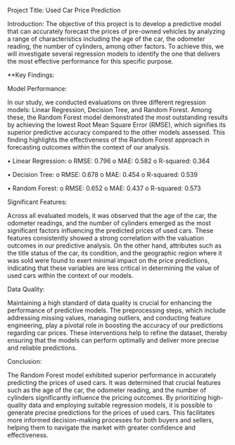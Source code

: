 Project Title: Used Car Price Prediction

Introduction: 
The objective of this project is to develop a predictive model that can accurately forecast the prices of pre-owned vehicles by analyzing a range of characteristics including the age of the car, the odometer reading, the number of cylinders, among other factors. To achieve this, we will investigate several regression models to identify the one that delivers the most effective performance for this specific purpose.

**Key Findings:

Model Performance:

In our study, we conducted evaluations on three different regression models: Linear Regression, Decision Tree, and Random Forest. Among these, the Random Forest model demonstrated the most outstanding results by achieving the lowest Root Mean Square Error (RMSE), which signifies its superior predictive accuracy compared to the other models assessed. This finding highlights the effectiveness of the Random Forest approach in forecasting outcomes within the context of our analysis.

•	Linear Regression:
o	RMSE: 0.796
o	MAE: 0.582
o	R-squared: 0.364

•	Decision Tree:
o	RMSE: 0.678
o	MAE: 0.454
o	R-squared: 0.539

•	Random Forest:
o	RMSE: 0.652
o	MAE: 0.437
o	R-squared: 0.573

Significant Features:

Across all evaluated models, it was observed that the age of the car, the odometer readings, and the number of cylinders emerged as the most significant factors influencing the predicted prices of used cars. These features consistently showed a strong correlation with the valuation outcomes in our predictive analysis. On the other hand, attributes such as the title status of the car, its condition, and the geographic region where it was sold were found to exert minimal impact on the price predictions, indicating that these variables are less critical in determining the value of used cars within the context of our models.

Data Quality:

Maintaining a high standard of data quality is crucial for enhancing the performance of predictive models. The preprocessing steps, which include addressing missing values, managing outliers, and conducting feature engineering, play a pivotal role in boosting the accuracy of our predictions regarding car prices. These interventions help to refine the dataset, thereby ensuring that the models can perform optimally and deliver more precise and reliable predictions.

Conclusion: 

The Random Forest model exhibited superior performance in accurately predicting the prices of used cars. It was determined that crucial features such as the age of the car, the odometer reading, and the number of cylinders significantly influence the pricing outcomes. By prioritizing high-quality data and employing suitable regression models, it is possible to generate precise predictions for the prices of used cars. This facilitates more informed decision-making processes for both buyers and sellers, helping them to navigate the market with greater confidence and effectiveness.
